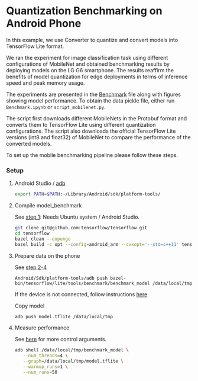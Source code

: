 # Quantization Benchmarking on Android Phone

In this example, we use Converter to quantize and convert models into TensorFlow Lite format. 

We ran the experiment for image classification task using different configurations of MobileNet and obtained benchmarking results by deploying models on the LG G6 smartphone. The results reaffirm the benefits of model quantization for edge deployments in terms of inference speed and peak memory usage. 

The experiments are presented in the [Benchmark](Benchmark.ipynb) file along with figures showing model performance. To obtain the data pickle file, either run `Benchmark.ipynb` or `script_mobilenet.py`.

The script first downloads different MobileNets in the Protobuf format and converts them to TensorFlow Lite using different quantization configurations. The script also downloads the official TensorFlow Lite versions (int8 and float32) of MobileNet to compare the performance of the converted models.

To set up the mobile benchmarking pipeline please follow these steps.

### Setup

1. Android Studio / [adb](https://developer.android.com/studio/command-line/adb)

	```bash
	export PATH=$PATH:~/Library/Android/sdk/platform-tools/
	```
	
2. Compile model_benchmark

	See [step 1](https://github.com/tensorflow/tensorflow/tree/master/tensorflow/lite/tools/benchmark#on-android):
	Needs Ubuntu system / Android Studio.
	
	```bash
	git clone git@github.com:tensorflow/tensorflow.git
	cd tensorflow
	bazel clean --expunge
	bazel build -c opt --config=android_arm --cxxopt='--std=c++11' tensorflow/lite/tools/benchmark:benchmark_model
	```

3. Prepare data on the phone

	See [step 2-4](https://github.com/tensorflow/tensorflow/tree/master/tensorflow/lite/tools/benchmark#on-android)
	
	```
	Android/Sdk/platform-tools/adb push bazel-bin/tensorflow/lite/tools/benchmark/benchmark_model /data/local/tmp
	```
	
	If the device is not connected, follow instructions [here](https://askubuntu.com/questions/863587/adb-device-list-doesnt-show-phone)
	
	Copy model
	
	```bash
	adb push model.tflite /data/local/tmp
	```
	
4. Measure performance

	See [here](https://github.com/tensorflow/tensorflow/tree/master/tensorflow/lite/tools/benchmark#parameters) for more control arguments.
	
	```bash
	adb shell /data/local/tmp/benchmark_model \
       --num_threads=4 \
       --graph=/data/local/tmp/model.tflite \
	   --warmup_runs=1 \
	   --num_runs=50
	```

